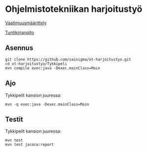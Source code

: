 # Ohjelmistotekniikan harjoitustyö



[Vaatimuusmäärittely](/dokumentaatio/vaatimusmaarittely.md)

[Tuntikirjanpito](/dokumentaatio/tuntikirjanpito.md)

## Asennus

    git clone https://github.com/sainigma/ot-harjoitustyo.git
    cd ot-harjoitustyo/Tykkipeli
    mvn compile exec:java -Dexec.mainClass=Main

## Ajo

Tykkipelit kansion juuressa:

    mvn -q exec:java -Dexec.mainClass=Main

## Testit

Tykkipelit kansion juuressa:

    mvn test
    mvn test jacoco:report
